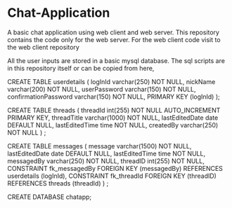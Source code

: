 # Chat-Application
A basic chat application using web client and web server. This repository contains the code only for the web server. For the web client code visit to the web client repository

All the user inputs are stored in a basic mysql database. The sql scripts are in this repository itself or can be copied from here,



CREATE TABLE userdetails (
 logInId varchar(250) NOT NULL,
 nickName varchar(200) NOT NULL,
 userPassword varchar(150) NOT NULL,
 confirmationPassword varchar(150) NOT NULL,
 PRIMARY KEY (logInId)
);


CREATE TABLE threads (
 threadId int(255) NOT NULL AUTO_INCREMENT PRIMARY KEY,
 threadTitle varchar(1000) NOT NULL,
 lastEditedDate date DEFAULT NULL,
 lastEditedTime time NOT NULL,
 createdBy varchar(250) NOT NULL
) ;


CREATE TABLE messages (
 message varchar(1500) NOT NULL,
 lastEditedDate date DEFAULT NULL,
 lastEditedTime time NOT NULL,
 messagedBy varchar(250) NOT NULL,
 threadID int(255) NOT NULL,
 CONSTRAINT fk_messagedBy FOREIGN KEY (messagedBy) REFERENCES userdetails (logInId),
 CONSTRAINT fk_threadId FOREIGN KEY (threadID) REFERENCES threads (threadId)
) ;


CREATE DATABASE chatapp;


